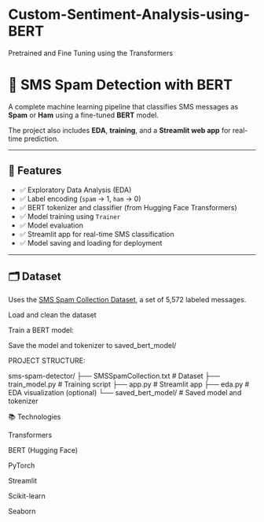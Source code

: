 # Custom-Sentiment-Analysis-using-BERT
Pretrained and Fine Tuning using the Transformers 

# 📩 SMS Spam Detection with BERT


A complete machine learning pipeline that classifies SMS messages as **Spam** or **Ham** using a fine-tuned **BERT** model. 

The project also includes **EDA**, **training**, and a **Streamlit web app** for real-time prediction.

---

## 🚀 Features

- ✅ Exploratory Data Analysis (EDA)
- ✅ Label encoding (`spam` → 1, `ham` → 0)
- ✅ BERT tokenizer and classifier (from Hugging Face Transformers)
- ✅ Model training using `Trainer`
- ✅ Model evaluation
- ✅ Streamlit app for real-time SMS classification
- ✅ Model saving and loading for deployment

---

## 🗂 Dataset

Uses the [SMS Spam Collection Dataset](https://www.dt.fee.unicamp.br/~tiago/smsspamcollection/), a set of 5,572 labeled messages.


Load and clean the dataset

Train a BERT model:

Save the model and tokenizer to saved_bert_model/

PROJECT STRUCTURE:

sms-spam-detector/
├── SMSSpamCollection.txt         # Dataset
├── train_model.py                # Training script
├── app.py                        # Streamlit app
├── eda.py                        # EDA visualization (optional)
└── saved_bert_model/             # Saved model and tokenizer


📚 Technologies

Transformers

BERT (Hugging Face)

PyTorch

Streamlit

Scikit-learn

Seaborn
